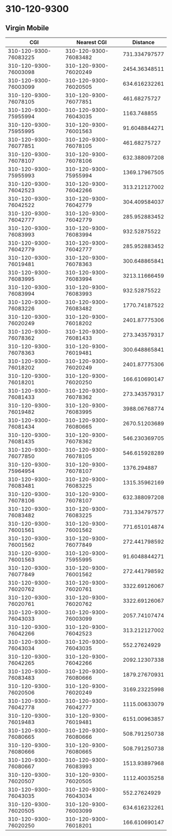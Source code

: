 # 310-120-9300
## Virgin Mobile


| CGI | Nearest CGI | Distance |
|-----|-------------|----------|
| 310-120-9300-76083225 | 310-120-9300-76083482 | 731.334797577 |
| 310-120-9300-76003098 | 310-120-9300-76020249 | 2454.36348511 |
| 310-120-9300-76003099 | 310-120-9300-76020505 | 634.616232261 |
| 310-120-9300-76078105 | 310-120-9300-76077851 | 461.68275727 |
| 310-120-9300-75955994 | 310-120-9300-76043035 | 1163.748855 |
| 310-120-9300-75955995 | 310-120-9300-76001563 | 91.6048844271 |
| 310-120-9300-76077851 | 310-120-9300-76078105 | 461.68275727 |
| 310-120-9300-76078107 | 310-120-9300-76078106 | 632.388097208 |
| 310-120-9300-75955993 | 310-120-9300-75955994 | 1369.17967505 |
| 310-120-9300-76042523 | 310-120-9300-76042266 | 313.212127002 |
| 310-120-9300-76042522 | 310-120-9300-76042779 | 304.409584037 |
| 310-120-9300-76042777 | 310-120-9300-76042779 | 285.952883452 |
| 310-120-9300-76083993 | 310-120-9300-76083994 | 932.52875522 |
| 310-120-9300-76042779 | 310-120-9300-76042777 | 285.952883452 |
| 310-120-9300-76019481 | 310-120-9300-76078363 | 300.648865841 |
| 310-120-9300-76083995 | 310-120-9300-76083994 | 3213.11666459 |
| 310-120-9300-76083994 | 310-120-9300-76083993 | 932.52875522 |
| 310-120-9300-76083226 | 310-120-9300-76083482 | 1770.74187522 |
| 310-120-9300-76020249 | 310-120-9300-76018202 | 2401.87775306 |
| 310-120-9300-76078362 | 310-120-9300-76081433 | 273.343579317 |
| 310-120-9300-76078363 | 310-120-9300-76019481 | 300.648865841 |
| 310-120-9300-76018202 | 310-120-9300-76020249 | 2401.87775306 |
| 310-120-9300-76018201 | 310-120-9300-76020250 | 166.610690147 |
| 310-120-9300-76081433 | 310-120-9300-76078362 | 273.343579317 |
| 310-120-9300-76019482 | 310-120-9300-76083995 | 3988.06768774 |
| 310-120-9300-76081434 | 310-120-9300-76080665 | 2670.51203689 |
| 310-120-9300-76081435 | 310-120-9300-76078362 | 546.230369705 |
| 310-120-9300-76077850 | 310-120-9300-76078105 | 546.615928289 |
| 310-120-9300-75964954 | 310-120-9300-76078107 | 1376.294887 |
| 310-120-9300-76083481 | 310-120-9300-76083225 | 1315.35962169 |
| 310-120-9300-76078106 | 310-120-9300-76078107 | 632.388097208 |
| 310-120-9300-76083482 | 310-120-9300-76083225 | 731.334797577 |
| 310-120-9300-76001561 | 310-120-9300-76001562 | 771.651014874 |
| 310-120-9300-76001562 | 310-120-9300-76077849 | 272.441798592 |
| 310-120-9300-76001563 | 310-120-9300-75955995 | 91.6048844271 |
| 310-120-9300-76077849 | 310-120-9300-76001562 | 272.441798592 |
| 310-120-9300-76020762 | 310-120-9300-76020761 | 3322.69126067 |
| 310-120-9300-76020761 | 310-120-9300-76020762 | 3322.69126067 |
| 310-120-9300-76043033 | 310-120-9300-76003099 | 2057.74107474 |
| 310-120-9300-76042266 | 310-120-9300-76042523 | 313.212127002 |
| 310-120-9300-76043034 | 310-120-9300-76043035 | 552.27624929 |
| 310-120-9300-76042265 | 310-120-9300-76042266 | 2092.12307338 |
| 310-120-9300-76083483 | 310-120-9300-76080666 | 1879.27670931 |
| 310-120-9300-76020506 | 310-120-9300-76020249 | 3169.23225998 |
| 310-120-9300-76042778 | 310-120-9300-76042777 | 1115.00633079 |
| 310-120-9300-76019483 | 310-120-9300-76019481 | 6151.00963857 |
| 310-120-9300-76080665 | 310-120-9300-76080666 | 508.791250738 |
| 310-120-9300-76080666 | 310-120-9300-76080665 | 508.791250738 |
| 310-120-9300-76080667 | 310-120-9300-76083993 | 1513.93897968 |
| 310-120-9300-76020507 | 310-120-9300-76020505 | 1112.40035258 |
| 310-120-9300-76043035 | 310-120-9300-76043034 | 552.27624929 |
| 310-120-9300-76020505 | 310-120-9300-76003099 | 634.616232261 |
| 310-120-9300-76020250 | 310-120-9300-76018201 | 166.610690147 |
